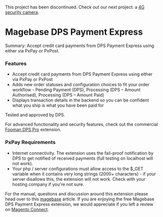 This project has been discontinued. Check out our next project: a [4G security camera](https://sensorable.io).

Magebase DPS Payment Express
=======================

Summary: Accept credit card payments from DPS Payment Express using either via PxPay or PxPost.

### Features

* Accept credit card payments from DPS Payment Express using either via PxPay or PxPost
* Adds new order statuses and configuration choices to fit your order workflow - Pending Payment (DPS), Processing (DPS – Amount Authorised), Processing (DPS – Amount Paid)
* Displays transaction details in the backend so you can be confident what you ship is what you have been paid for

Tested and approved by DPS.

For advanced functionality and security features, check out the commercial [Fooman DPS Pro](http://store.fooman.co.nz/extensions/magento-extension-dps-pro.html) extension. 

### PxPay Requirements

* Internet connectivity. The extension uses the fail-proof notification by DPS to get notified of received payments (full testing on localhost will not work).
* Your php / server configurations must allow access to the $_GET variable when it contains very long strings (2000+ characters) - if your server disallows this, the extension will not work. Check with your hosting company if you're not sure.

For the manual, questions and discussion around this extension please head over to this [magebase](http://magebase.com/magento-articles/updated-paymentexpress-extension-manual/) article. If you are enjoying the free Magebase DPS Payment Express extension, we would appreciate if you left a review on [Magento Connect](http://www.magentocommerce.com/magento-connect/MageBase/extension/3878/magebase_dpspaymentexpress).


   
   


